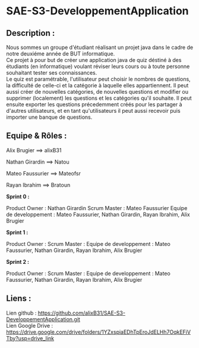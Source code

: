 # SAE-S3-DeveloppementApplication

## Description :

Nous sommes un groupe d'étudiant réalisant un projet java dans le cadre de notre deuxiéme année de BUT informatique.  
Ce projet à pour but de créer une application java de quiz déstiné à des étudiants (en informatique) voulant réviser leurs cours ou à toute personne souhaitant tester ses connaissances.  
Le quiz est paramétrable, l'utilisateur peut choisir le nombres de questions, la difficulté de celle-ci et la catégorie à laquelle elles appartiennent. 
Il peut aussi créer de nouvelles catégories, de nouvelles questions et modifier ou supprimer (localement) les questions et les catégories qu'il souhaite. 
Il peut ensuite exporter les questions précedemment créés pour les partager à d'autres utilisateurs, et en tant qu'utilisateurs il peut aussi recevoir puis importer une banque de questions.


## Equipe & Rôles :

Alix Brugier     ==> alixB31 

Nathan Girardin  ==> Natou    

Mateo Faussurier ==> Mateofsr 

Rayan Ibrahim    ==> Bratoun


**Sprint 0 :**

Product Owner : Nathan Girardin
Scrum Master : Mateo Faussurier
Equipe de developpement : Mateo Faussurier, Nathan Girardin, Rayan Ibrahim, Alix Brugier


**Sprint 1 :**

Product Owner : 
Scrum Master : 
Equipe de developpement : Mateo Faussurier, Nathan Girardin, Rayan Ibrahim, Alix Brugier


**Sprint 2 :**

Product Owner : 
Scrum Master : 
Equipe de developpement : Mateo Faussurier, Nathan Girardin, Rayan Ibrahim, Alix Brugier


## Liens : 
Lien github : https://github.com/alixB31/SAE-S3-DeveloppementApplication.git  
Lien Google Drive : https://drive.google.com/drive/folders/1YZxspiaEDhTpEroJdELHh7OqkEFiVTby?usp=drive_link
